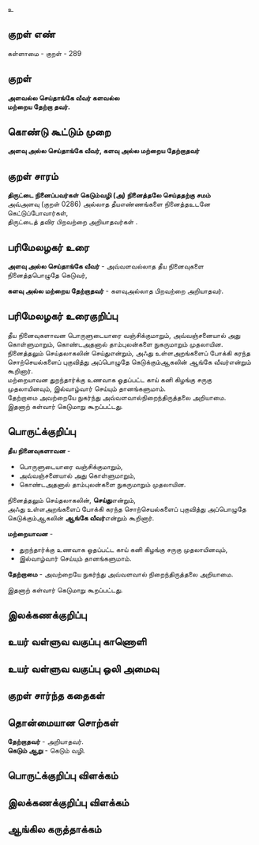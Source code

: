 உ

## குறள் எண் 

கள்ளாமை  - குறள் - 289  

## குறள் 

**அளவல்ல செய்தாங்கே வீவர் களவல்ல  
மற்றைய தேற்றா தவர்.**

## கொண்டு கூட்டும் முறை

**அளவு அல்ல செய்தாங்கே வீவர், களவு அல்ல மற்றைய தேற்றாதவர்** 

## குறள் சாரம் 

**திருட்டை நினைப்பவர்கள் கெடும்வழி (அ) நினைத்தலே செய்ததற்கு சமம்**  
அவ்அளவு (குறள் 0286) அல்லாத தீயஎண்ணங்களை நினைத்தஉடனே கெட்டுப்போவார்கள்,    
திருட்டைத் தவிர பிறவற்றை அறியாதவர்கள் .  

## பரிமேலழகர் உரை

**அளவு அல்ல செய்தாங்கே வீவர்** - அவ்வளவல்லாத தீய நினைவுகளை நினைத்தபொழுதே கெடுவர்,   

**களவு அல்ல மற்றைய தேற்றாதவர்** - களவுஅல்லாத பிறவற்றை அறியாதவர். 

## பரிமேலழகர் உரைகுறிப்பு   

தீய நினைவுகளாவன  பொருளுடையாரை வஞ்சிக்குமாறும், அவ்வஞ்சனையால் அது கொள்ளுமாறும், கொண்டஅதனால் தாம்புலன்களை நுகருமாறும் முதலாயின.   
நினைத்தலும் செய்தலாகலின் செய்துஎன்றும், அஃது உள்ளஅறங்களைப் போக்கி கரந்த சொற்செயல்களைப் புகுவித்து அப்பொழுதே கெடுக்கும்ஆகலின் ஆங்கே வீவர்என்றும் கூறினார்.   
மற்றையாவன துறந்தார்க்கு உணவாக ஓதப்பட்ட காய் கனி கிழங்கு சருகு முதலாயினவும், இல்வாழ்வார் செய்யும் தானங்களுமாம்.  
தேற்றாமை அவற்றையே நுகர்ந்து அவ்வளவால்நிறைந்திருத்தலை அறியாமை.  
இதனாற் கள்வார் கெடுமாறு கூறப்பட்டது.    

## பொருட்க்குறிப்பு 

**தீய நினைவுகளாவன** -    
* பொருளுடையாரை வஞ்சிக்குமாறும்,   
* அவ்வஞ்சனையால் அது கொள்ளுமாறும்,  
* கொண்டஅதனால் தாம்புலன்களை நுகருமாறும் முதலாயின.   

நினைத்தலும் செய்தலாகலின், **செய்து**என்றும்,   
அஃது உள்ளஅறங்களைப் போக்கி கரந்த சொற்செயல்களைப் புகுவித்து அப்பொழுதே கெடுக்கும்ஆகலின் **ஆங்கே வீவர்**என்றும் கூறினார்.   

**மற்றையாவன** - 
* துறந்தார்க்கு உணவாக ஓதப்பட்ட காய் கனி கிழங்கு சருகு முதலாயினவும்,   
* இல்வாழ்வார் செய்யும் தானங்களுமாம்.   

**தேற்றாமை** - அவற்றையே நுகர்ந்து அவ்வளவால் நிறைந்திருத்தலை அறியாமை.  

இதனாற் கள்வார் கெடுமாறு கூறப்பட்டது.    

## இலக்கணக்குறிப்பு  


## உயர் வள்ளுவ வகுப்பு காணொளி


## உயர் வள்ளுவ வகுப்பு ஒலி அமைவு 

 
## குறள் சார்ந்த கதைகள் 


## தொன்மையான சொற்கள்

**தேற்றாதவர்** - அறியாதவர்.  
**கெடும் ஆறு** - கெடும் வழி.  

## பொருட்க்குறிப்பு விளக்கம்


## இலக்கணக்குறிப்பு விளக்கம்


## ஆங்கில கருத்தாக்கம் 


